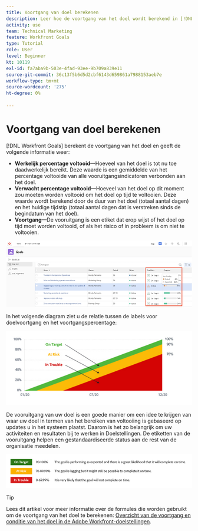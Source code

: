 ```yaml
---
title: Voortgang van doel berekenen
description: Leer hoe de voortgang van het doel wordt berekend in [!DNL Workfront Goals].
activity: use
team: Technical Marketing
feature: Workfront Goals
type: Tutorial
role: User
level: Beginner
kt: 10119
exl-id: fa7aba9b-503e-4fad-93ee-9b709a839e11
source-git-commit: 36c13f5b6d5d2cbf6143d659861a7988153aeb7e
workflow-type: tm+mt
source-wordcount: '275'
ht-degree: 0%

---
```


# Voortgang van doel berekenen

[!DNL Workfront Goals] berekent de voortgang van het doel en geeft de volgende informatie weer:

* **Werkelijk percentage voltooid**—Hoeveel van het doel is tot nu toe daadwerkelijk bereikt. Deze waarde is een gemiddelde van het percentage voltooide van alle vooruitgangsindicatoren verbonden aan het doel.
* **Verwacht percentage voltooid**—Hoeveel van het doel op dit moment zou moeten worden voltooid om het doel op tijd te voltooien. Deze waarde wordt berekend door de duur van het doel (totaal aantal dagen) en het huidige tijdstip (totaal aantal dagen dat is verstreken sinds de begindatum van het doel).
* **Voortgang**—De vooruitgang is een etiket dat erop wijst of het doel op tijd moet worden voltooid, of als het risico of in probleem is om niet te voltooien.

![Een screenshot van de voortgang van het doel in [!DNL Workfront Goals]](assets/13-workfront-goals-percent-complete.png)

In het volgende diagram ziet u de relatie tussen de labels voor doelvoortgang en het voortgangspercentage:

![Een grafiek die de verhouding tussen de etiketten van de doelvooruitgang en vooruitgangspercentage illustreert](assets/14-workfront-goals-progress-statuses.jpeg)

De vooruitgang van uw doel is een goede manier om een idee te krijgen van waar uw doel in termen van het bereiken van voltooiing is gebaseerd op updates u in het systeem plaatst. Daarom is het zo belangrijk om uw activiteiten en resultaten bij te werken in Doelstellingen. De etiketten van de vooruitgang helpen een gestandaardiseerde status aan de rest van de organisatie meedelen.

![Een afbeelding die de verschillende voortgangslabels bedekt in [!DNL Workfront Goals]](assets/15-workfront-goals-progress-bar-code.png)


>[!TIP]
>
>Lees dit artikel voor meer informatie over de formules die worden gebruikt om de voortgang van het doel te berekenen: [Overzicht van de voortgang en conditie van het doel in de Adobe Workfront-doelstellingen](https://experienceleague.adobe.com/docs/workfront/using/adobe-workfront-goals/goal-management/calculate-goal-progress.html?lang=en#overview-of-goal-progress-and-threshold).

